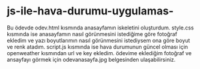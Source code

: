 # js-ile-hava-durumu-uygulamas-


Bu ödevde odev.html kısmında anasayfamın iskeletini oluşturdum.
style.css kısmında ise anasayfamın nasıl görünmesini istediğime göre fotoğraf ekledim ve yazı boyutlarımın nasıl görünmesini istediysem ona göre boyut ve renk atadım.
script.js kısmında ise hava durumunun güncel olması için openweather kısmından url ve key ekledim.
ödevime eklediğim fotoğraf ve ansayfayı görmek için odevanasayfa.jpg belgesinden ulaşabilirsiniz.
